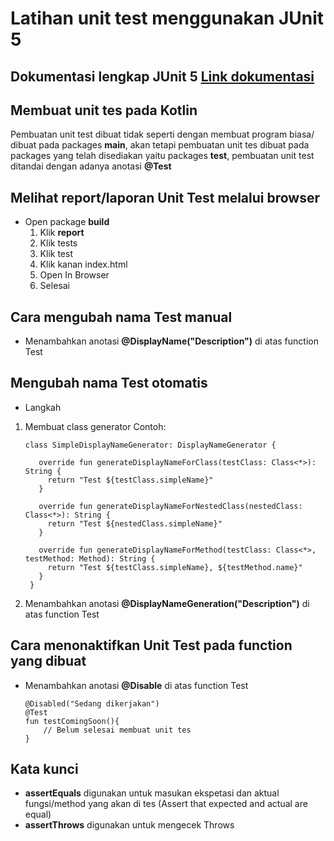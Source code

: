 # Latihan unit test menggunakan JUnit 5

## Dokumentasi lengkap JUnit 5 [Link dokumentasi](https://junit.org/junit5/docs/current/user-guide/)

## Membuat unit tes pada Kotlin
   Pembuatan unit test dibuat tidak seperti dengan membuat program biasa/ dibuat pada packages **main**, akan tetapi pembuatan unit tes dibuat pada packages
   yang telah disediakan yaitu packages **test**, pembuatan unit test ditandai dengan adanya anotasi **@Test**
   

## Melihat report/laporan **Unit Test** melalui browser
- Open package **build**
   1. Klik **report**
   2. Klik tests 
   3. Klik test
   4. Klik kanan index.html
   5. Open In Browser
   6. Selesai

## Cara mengubah nama Test manual
  - Menambahkan anotasi **@DisplayName("Description")** di atas function Test
## Mengubah nama Test otomatis
  - Langkah 
  1. Membuat class generator
     Contoh:
     ```
     class SimpleDisplayNameGenerator: DisplayNameGenerator {
       
        override fun generateDisplayNameForClass(testClass: Class<*>): String {
          return "Test ${testClass.simpleName}"
        }

        override fun generateDisplayNameForNestedClass(nestedClass: Class<*>): String {
          return "Test ${nestedClass.simpleName}"
        }

        override fun generateDisplayNameForMethod(testClass: Class<*>, testMethod: Method): String {
          return "Test ${testClass.simpleName}, ${testMethod.name}"
        }
      }
     ```
    
  2. Menambahkan anotasi **@DisplayNameGeneration("Description")** di atas function Test

## Cara menonaktifkan Unit Test pada function yang dibuat
 - Menambahkan anotasi **@Disable** di atas function Test
    ```
    @Disabled("Sedang dikerjakan")
    @Test
    fun testComingSoon(){
        // Belum selesai membuat unit tes
    }
    ```


## Kata kunci
  - **assertEquals** digunakan untuk masukan ekspetasi dan aktual fungsi/method yang akan di tes (Assert that expected and actual are equal)
  - **assertThrows** digunakan untuk mengecek Throws

   
  

